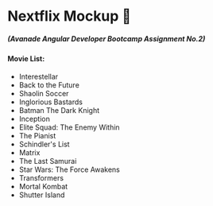 # Nextflix Mockup :movie_camera:

##### (Avanade Angular Developer Bootcamp Assignment No.2)

#### Movie List:

- Interestellar
- Back to the Future
- Shaolin Soccer
- Inglorious Bastards
- Batman The Dark Knight
- Inception
- Elite Squad: The Enemy Within
- The Pianist
- Schindler's List
- Matrix
- The Last Samurai
- Star Wars: The Force Awakens
- Transformers
- Mortal Kombat
- Shutter Island